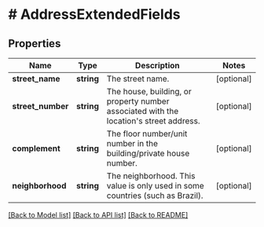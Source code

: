 # # AddressExtendedFields

## Properties

Name | Type | Description | Notes
------------ | ------------- | ------------- | -------------
**street_name** | **string** | The street name. | [optional]
**street_number** | **string** | The house, building, or property number associated with the location&#39;s street address. | [optional]
**complement** | **string** | The floor number/unit number in the building/private house number. | [optional]
**neighborhood** | **string** | The neighborhood. This value is only used in some countries (such as Brazil). | [optional]

[[Back to Model list]](../../README.md#models) [[Back to API list]](../../README.md#endpoints) [[Back to README]](../../README.md)

